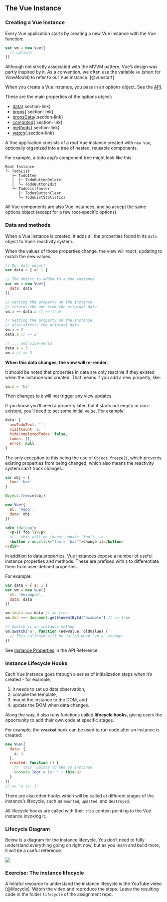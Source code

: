 ## The Vue Instance

### Creating a Vue Instance 

Every Vue application starts by creating a new Vue instance with the Vue function:

```js
var vm = new Vue({
  // options
})
```

Although not strictly associated with the MVVM pattern, Vue’s design was partly inspired by it. As a convention, we often use the variable `vm` (short for *ViewModel*) to refer to our Vue instance. [@vuestart]

When you create a Vue instance, you pass in an options object. See the [API]. 

[API]: https://vuejs.org/v2/api/#Options-Data

These are the main properties of the options object:

-   [data](https://vuejs.org/v2/api/#data){.section-link}
-   [props](https://vuejs.org/v2/api/#props){.section-link}
-   [propsData](https://vuejs.org/v2/api/#propsData){.section-link}
-   [computed](https://vuejs.org/v2/api/#computed){.section-link}
-   [methods](https://vuejs.org/v2/api/#methods){.section-link}
-   [watch](https://vuejs.org/v2/api/#watch){.section-link}


A Vue application consists of a root Vue instance created with `new Vue`, optionally organized into a tree of nested, reusable components. 

For example, a todo app’s component tree might look like this:

```
Root Instance
└─ TodoList
   ├─ TodoItem
   │  ├─ TodoButtonDelete
   │  └─ TodoButtonEdit
   └─ TodoListFooter
      ├─ TodosButtonClear
      └─ TodoListStatistics
```

All Vue components are also Vue instances, and so accept the same options object (except for a few root-specific options).

### Data and methods

When a Vue instance is created, 
it adds all the properties found in its `data` object to Vue’s reactivity system.

When the values of those properties change, the view will *react*, updating to match the new values.

```js
// Our data object
var data = { a: 1 }

// The object is added to a Vue instance
var vm = new Vue({
  data: data
})

// Getting the property on the instance
// returns the one from the original data
vm.a == data.a // => true

// Setting the property on the instance
// also affects the original data
vm.a = 2
data.a // => 2

// ... and vice-versa
data.a = 3
vm.a // => 3
```

**When this data changes, the view will re-render**. 

It should be noted that properties in data are only reactive if they existed when the instance was created. That means if you add a new property, like:

```js
vm.b = 'hi'
```

Then changes to `b` will not trigger any view updates. 

If you know you’ll need a property later, but it starts out empty or non-existent, you’ll need to set some initial value. For example:

```js 
data: {
  newTodoText: '',
  visitCount: 0,
  hideCompletedTodos: false,
  todos: [],
  error: null
}
```

The only exception to this being the use of `Object.freeze()`, which prevents existing properties from being changed, which also means the reactivity system can’t track changes.

```js
var obj = {
  foo: 'bar'
}

Object.freeze(obj)

new Vue({
  el: '#app',
  data: obj
})
``` 

```html
<div id="app">
  <p>{{ foo }}</p>
  <!-- this will no longer update `foo`! -->
  <button v-on:click="foo = 'baz'">Change it</button>
</div>
``` 

In addition to data properties, Vue instances expose a number of useful instance properties and methods. These are prefixed with `$` to differentiate them from user-defined properties. 

For example:

```js
var data = { a: 1 }
var vm = new Vue({
  el: '#example',
  data: data
})

vm.$data === data // => true
vm.$el === document.getElementById('example') // => true

// $watch is an instance method
vm.$watch('a', function (newValue, oldValue) {
  // This callback will be called when `vm.a` changes
})
```

See [Instance Properties](https://vuejs.org/v2/api/#Instance-Properties) in the API Reference.

### Instance Lifecycle Hooks

Each Vue instance goes through a series of initialization steps when it’s created - for example, 

1. it needs to set up data observation, 
2. compile the template, 
3. mount the instance to the DOM, and 
4. update the DOM when data changes. 
 
Along the way, it also runs functions called **lifecycle hooks**, giving users the opportunity to add their own code at specific stages.

For example, the **`created`** hook can be used to run code after an instance is created:

```js
new Vue({
  data: {
    a: 1
  },
  created: function () {
    // `this` points to the vm instance
    console.log('a is: ' + this.a)
  }
})
// => "a is: 1"
```

There are also other hooks which will be called at different stages of the instance’s lifecycle, such as 
`mounted`, 
`updated`, and 
`destroyed`. 

All lifecycle hooks are called with their `this` context pointing to the Vue instance invoking it.

### Lifecycle Diagram 

Below is a diagram for the instance lifecycle. You don’t need to fully understand everything going on right now, but as you learn and build more, it will be a useful reference.  

[![](src/assets/images/lifecycle.png)](https://youtu.be/bWHJeIzVCqA)

### Exercise: The instance lifecycle

A helpful resource to understand the instance lifecycle is the YouTube video [@lifecycle]. 
Watch the video and reproduce the steps. Leave the resulting code in the folder `lifecycle` of the assignment repo.


